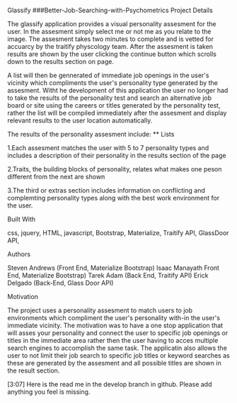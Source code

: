 Glassify
###Better-Job-Searching-with-Psychometrics
Project Details

The glassify application provides a visual personality assesment for the user. In the assesment simply select me or not me as you relate to the image. The assesment takes two minutes to complete and is vetted for accuarcy by the traitify physcology team. After the assesment is taken results are shown by the user clicking the continue button which scrolls down to the results section on page.

A list will then be gennerated of immediate job openings in the user's vicinity which compliments the user's personality type generated by the assesment. Witht he development of this application the user no longer had to take the results of the personality test and search an alternative job board or site using the careers or titles generated by the personality test, rather the list will be compiled immediately after the assesment and display relevant results to the user location automatically.

The results of the personality assesment include: ** Lists

1.Each assesment matches the user with 5 to 7 personality types and includes a description of their personality in the results section of the page

2.Traits, the building blocks of personality, relates what makes one peson different from the next are shown

3.The third or extras section includes information on conflicting and complemting personality types along with the best work environment for the user.

Built With

css, jquery, HTML, javascript, Bootstrap, Materialize, Traitify API, GlassDoor API,

Authors

Steven Andrews (Front End, Materialize Bootstrap) Isaac Manayath Front End, Materialize Bootstrap) Tarek Adam (Back End, Traitify API) Erick Delgado (Back-End, Glass Door API)

Motivation

The project uses a personality assesment to match users to job environments which compliment the user's personality with-in the user's immediate vicinity. The motivation was to have a one stop application that will asses your personality and connect the user to specific job openings or titles in the immediate area rather then the user having to acces multiple search engines to accomplish the same task. The applicatin also allows the user to not limit their job search to specific job titles or keyword searches as these are generated by the assesment and all possible titles are shown in the result section.

[3:07] 
Here is the read me in the develop branch in github. Please add anything you feel is missing.